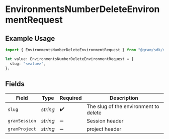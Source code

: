# EnvironmentsNumberDeleteEnvironmentRequest

## Example Usage

```typescript
import { EnvironmentsNumberDeleteEnvironmentRequest } from "@gram/sdk/models/operations";

let value: EnvironmentsNumberDeleteEnvironmentRequest = {
  slug: "<value>",
};
```

## Fields

| Field                                 | Type                                  | Required                              | Description                           |
| ------------------------------------- | ------------------------------------- | ------------------------------------- | ------------------------------------- |
| `slug`                                | *string*                              | :heavy_check_mark:                    | The slug of the environment to delete |
| `gramSession`                         | *string*                              | :heavy_minus_sign:                    | Session header                        |
| `gramProject`                         | *string*                              | :heavy_minus_sign:                    | project header                        |